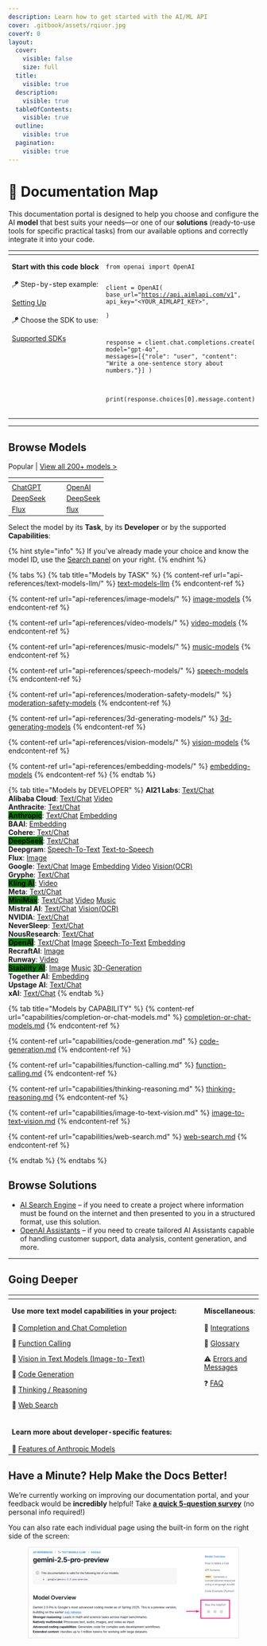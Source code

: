 ```yaml
---
description: Learn how to get started with the AI/ML API
cover: .gitbook/assets/rqiuor.jpg
coverY: 0
layout:
  cover:
    visible: false
    size: full
  title:
    visible: true
  description:
    visible: true
  tableOfContents:
    visible: true
  outline:
    visible: true
  pagination:
    visible: true
---
```


# 🧭 Documentation Map

This documentation portal is designed to help you choose and configure the AI **model** that best suits your needs—or one of our **solutions** (ready-to-use tools for specific practical tasks) from our available options and correctly integrate it into your code.

<table data-header-hidden data-full-width="false"><thead><tr><th width="281.09991455078125" valign="top"></th><th valign="top"></th></tr></thead><tbody><tr><td valign="top"><p></p><p><strong>Start with this code block</strong> <br><br><span data-gb-custom-inline data-tag="emoji" data-code="1fa81">🪁</span> Step-by-step example:</p><p><a href="quickstart/setting-up.md">Setting Up</a><br><br><span data-gb-custom-inline data-tag="emoji" data-code="1fa81">🪁</span> Choose the SDK to use:</p><p><a href="quickstart/supported-sdks.md">Supported SDKs</a></p></td><td valign="top"><pre class="language-python" data-overflow="wrap"><code class="lang-python">from openai import OpenAI

client = OpenAI(
    base_url="https://api.aimlapi.com/v1",
    api_key="&#x3C;YOUR_AIMLAPI_KEY>",    
)

response = client.chat.completions.create(
    model="gpt-4o",
    messages=[{"role": "user", "content": "Write a one-sentence story about numbers."}]
)

print(response.choices[0].message.content)
</code></pre></td></tr></tbody></table>



***

## Browse Models

Popular         |         [View all 200+ models >](api-references/model-database.md)

<table data-view="cards"><thead><tr><th></th><th></th><th></th><th data-hidden data-card-target data-type="content-ref"></th></tr></thead><tbody><tr><td><a href="api-references/text-models-llm/OpenAI/">ChatGPT</a></td><td></td><td></td><td><a href="api-references/text-models-llm/OpenAI/">OpenAI</a></td></tr><tr><td><a href="api-references/text-models-llm/DeepSeek/">DeepSeek</a></td><td></td><td></td><td><a href="api-references/text-models-llm/DeepSeek/">DeepSeek</a></td></tr><tr><td><a href="api-references/image-models/flux/">Flux</a></td><td></td><td></td><td><a href="api-references/image-models/flux/">flux</a></td></tr></tbody></table>

Select the model by its **Task**, by its **Developer** or by the supported **Capabilities**:

{% hint style="info" %}
If you've already made your choice and know the model ID, use the [Search panel](https://docs.aimlapi.com/?q=) on your right.
{% endhint %}

{% tabs %}
{% tab title="Models by TASK" %}
{% content-ref url="api-references/text-models-llm/" %}
[text-models-llm](api-references/text-models-llm/)
{% endcontent-ref %}

{% content-ref url="api-references/image-models/" %}
[image-models](api-references/image-models/)
{% endcontent-ref %}

{% content-ref url="api-references/video-models/" %}
[video-models](api-references/video-models/)
{% endcontent-ref %}

{% content-ref url="api-references/music-models/" %}
[music-models](api-references/music-models/)
{% endcontent-ref %}

{% content-ref url="api-references/speech-models/" %}
[speech-models](api-references/speech-models/)
{% endcontent-ref %}

{% content-ref url="api-references/moderation-safety-models/" %}
[moderation-safety-models](api-references/moderation-safety-models/)
{% endcontent-ref %}

{% content-ref url="api-references/3d-generating-models/" %}
[3d-generating-models](api-references/3d-generating-models/)
{% endcontent-ref %}

{% content-ref url="api-references/vision-models/" %}
[vision-models](api-references/vision-models/)
{% endcontent-ref %}

{% content-ref url="api-references/embedding-models/" %}
[embedding-models](api-references/embedding-models/)
{% endcontent-ref %}
{% endtab %}

{% tab title="Models by DEVELOPER" %}
**AI21 Labs**:  [Text/Chat](api-references/text-models-llm/AI21-Labs/)\
**Alibaba Cloud**:  [Text/Chat](api-references/text-models-llm/Alibaba-Cloud/)    [Video](api-references/video-models/alibaba-cloud/)\
**Anthracite**:  [Text/Chat](api-references/text-models-llm/Anthracite/)\
<mark style="background-color:green;">**Anthropic**</mark>:  [Text/Chat](api-references/text-models-llm/Anthropic/)  [Embedding](api-references/embedding-models/Anthropic/) \
**BAAI**:  [Embedding](api-references/embedding-models/BAAI/)\
**Cohere**:  [Text/Chat](api-references/text-models-llm/Cohere/)\
<mark style="background-color:green;">**DeepSeek**</mark>:  [Text/Chat](api-references/text-models-llm/DeepSeek/)\
**Deepgram**:  [Speech-To-Text](api-references/speech-voice-models/stt/Deepgram/)  [Text-to-Speech](api-references/speech-voice-models/tts/Deepgram/)\
**Flux**:  [Image](api-references/image-models/flux/)\
**Google**:  [Text/Chat](api-references/text-models-llm/Google/)  [Image](api-references/image-models/Google/)  [Embedding](api-references/embedding-models/Google/)    [Video](api-references/video-models/google/)    [Vision(OCR)](api-references/vision-models/ocr-optical-character-recognition/google/)\
**Gryphe**:  [Text/Chat](api-references/text-models-llm/Gryphe/)\
<mark style="background-color:green;">**Kling AI**</mark>:  [Video](api-references/video-models/Kling-AI/)\
**Meta**:  [Text/Chat](api-references/text-models-llm/Meta/)\
<mark style="background-color:green;">**MiniMax**</mark>:  [Text/Chat](api-references/text-models-llm/MiniMax/)  [Video](api-references/video-models/MiniMax/)  [Music](api-references/music-models/MiniMax/)\
**Mistral AI**:  [Text/Chat](api-references/text-models-llm/Mistral-AI/)    [Vision(OCR)](api-references/vision-models/ocr-optical-character-recognition/mistral-ai/)\
**NVIDIA**:  [Text/Chat](api-references/text-models-llm/NVIDIA/)\
**NeverSleep**:  [Text/Chat](api-references/text-models-llm/NeverSleep/)\
**NousResearch**:  [Text/Chat](api-references/text-models-llm/NousResearch/)\
<mark style="background-color:green;">**OpenAI**</mark>:  [Text/Chat](api-references/text-models-llm/OpenAI/)  [Image](api-references/image-models/OpenAI/)  [Speech-To-Text](api-references/speech-voice-models/stt/OpenAI/)  [Embedding](api-references/embedding-models/OpenAI/) \
**RecraftAI**:  [Image](api-references/image-models/RecraftAI/)\
**Runway**:  [Video](api-references/video-models/runway/)\
<mark style="background-color:green;">**Stability AI**</mark>:  [Image](api-references/image-models/Stability-AI/)  [Music](api-references/music-models/Stability-AI/)  [3D-Generation](api-references/3d-generating-models/Stability-AI/)\
**Together AI**:  [Embedding](api-references/embedding-models/Together-AI/)\
**Upstage AI**:  [Text/Chat](api-references/text-models-llm/Upstage-AI/)\
**xAI**:  [Text/Chat](api-references/text-models-llm/xAI/)
{% endtab %}

{% tab title="Models by CAPABILITY" %}
{% content-ref url="capabilities/completion-or-chat-models.md" %}
[completion-or-chat-models.md](capabilities/completion-or-chat-models.md)
{% endcontent-ref %}

{% content-ref url="capabilities/code-generation.md" %}
[code-generation.md](capabilities/code-generation.md)
{% endcontent-ref %}

{% content-ref url="capabilities/function-calling.md" %}
[function-calling.md](capabilities/function-calling.md)
{% endcontent-ref %}

{% content-ref url="capabilities/thinking-reasoning.md" %}
[thinking-reasoning.md](capabilities/thinking-reasoning.md)
{% endcontent-ref %}

{% content-ref url="capabilities/image-to-text-vision.md" %}
[image-to-text-vision.md](capabilities/image-to-text-vision.md)
{% endcontent-ref %}

{% content-ref url="capabilities/web-search.md" %}
[web-search.md](capabilities/web-search.md)
{% endcontent-ref %}


{% endtab %}
{% endtabs %}

## Browse Solutions

* [AI Search Engine](solutions/ai-search-engine/) – if you need to create a project where information must be found on the internet and then presented to you in a structured format, use this solution.
* [OpenAI Assistants](solutions/openai/assistants/) – if you need to create tailored AI Assistants capable of handling customer support, data analysis, content generation, and more.&#x20;



***



## Going Deeper

<table data-header-hidden data-full-width="false"><thead><tr><th width="409.4000244140625"></th><th valign="top"></th></tr></thead><tbody><tr><td><p><strong>Use more text model capabilities in your project:</strong><br><br><span data-gb-custom-inline data-tag="emoji" data-code="1f4d6">📖</span> <a href="capabilities/completion-or-chat-models.md">​Completion and Chat Completion</a></p><p><span data-gb-custom-inline data-tag="emoji" data-code="1f4d6">📖</span> <a href="capabilities/function-calling.md">Function Calling</a></p><p><span data-gb-custom-inline data-tag="emoji" data-code="1f4d6">📖</span> <a href="capabilities/image-to-text-vision.md">Vision in Text Models (Image-to-Text)</a></p><p><span data-gb-custom-inline data-tag="emoji" data-code="1f4d6">📖</span> <a href="capabilities/code-generation.md">Code Generation</a></p><p><span data-gb-custom-inline data-tag="emoji" data-code="1f4d6">📖</span> <a href="capabilities/thinking-reasoning.md">Thinking / Reasoning</a></p><p><span data-gb-custom-inline data-tag="emoji" data-code="1f4d6">📖</span> <a href="capabilities/web-search.md">Web Search</a><br><br></p></td><td valign="top"><p><strong>Miscellaneous</strong>:<br><br><span data-gb-custom-inline data-tag="emoji" data-code="1f517">🔗</span>  <a href="broken-reference">Integrations</a></p><p><span data-gb-custom-inline data-tag="emoji" data-code="1f4d7">📗</span>   <a href="broken-reference">Glossary</a></p><p><span data-gb-custom-inline data-tag="emoji" data-code="26a0">⚠️</span>  <a href="broken-reference">Errors and Messages</a></p><p><span data-gb-custom-inline data-tag="emoji" data-code="2753">❓</span>    <a href="broken-reference">FAQ</a> ​</p><p><br></p></td></tr><tr><td><strong>Learn more about developer-specific features:</strong><br><br><span data-gb-custom-inline data-tag="emoji" data-code="1f4d6">📖</span> <a href="capabilities/anthropic.md">Features of Anthropic Models</a><br></td><td valign="top"></td></tr></tbody></table>



## Have a Minute? Help Make the Docs Better!

We’re currently working on improving our documentation portal, and your feedback would be **incredibly** helpful! Take [**a quick 5-question survey**](https://tally.so/r/w4G9Er) (no personal info required!)

You can also rate each individual page using the built-in form on the right side of the screen:

<figure><img src=".gitbook/assets/rateform-5.webp" alt=""><figcaption></figcaption></figure>
